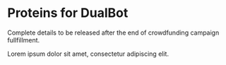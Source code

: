 # Proteins for DualBot

Complete details to be released after the end of crowdfunding campaign fullfillment.

Lorem ipsum dolor sit amet, consectetur adipiscing elit.
